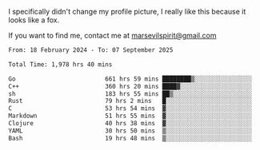 I specifically didn't change my profile picture, I really like this because it looks like a fox.

If you want to find me, contact me at marsevilspirit@gmail.com

<!--START_SECTION:waka-->

```txt
From: 18 February 2024 - To: 07 September 2025

Total Time: 1,978 hrs 40 mins

Go                         661 hrs 59 mins ████████▒░░░░░░░░░░░░░░░░   33.46 %
C++                        360 hrs 20 mins ████▓░░░░░░░░░░░░░░░░░░░░   18.21 %
sh                         183 hrs 55 mins ██▒░░░░░░░░░░░░░░░░░░░░░░   09.30 %
Rust                       79 hrs 2 mins   █░░░░░░░░░░░░░░░░░░░░░░░░   03.99 %
C                          53 hrs 54 mins  ▓░░░░░░░░░░░░░░░░░░░░░░░░   02.72 %
Markdown                   51 hrs 55 mins  ▓░░░░░░░░░░░░░░░░░░░░░░░░   02.62 %
Clojure                    40 hrs 38 mins  ▓░░░░░░░░░░░░░░░░░░░░░░░░   02.05 %
YAML                       30 hrs 50 mins  ▒░░░░░░░░░░░░░░░░░░░░░░░░   01.56 %
Bash                       19 hrs 48 mins  ▒░░░░░░░░░░░░░░░░░░░░░░░░   01.00 %
```

<!--END_SECTION:waka-->
